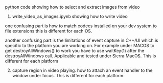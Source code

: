python code showing how to select and extract images from video
1) write_video_as_images.ipynb showing how to write video

one confusing part is how to match codecs installed on your dev system to file extensions
this is different for each OS. 

another confusing part is the limitations of event capture in C++/UI which is specific to the platform you are working on. For example under MACOS 
to get destroyAllWindows() to work you have to use waitKey(1) after the destroyAllWindows call. Applicable and tested under Sierra MacOS. This is different for each platform

2) capture region in video playing. how to attach an event handler to the window under focus. This is different for each platform






